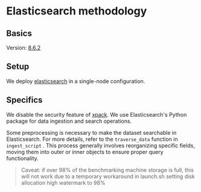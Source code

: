 # Elasticsearch methodology

## Basics

Version: [8.6.2][download]

## Setup

We deploy [elasticsearch] in a single-node configuration.

## Specifics

We disable the security feature of [xpack][disabling-xpack]. We use Elasticsearch's Python package for data ingestion 
and search operations.

Some preprocessing is necessary to make the dataset searchable in Elasticsearch. For more details,
refer to the `traverse_data` function in `ingest_script` . This process generally involves
reorganizing specific fields, moving them into outer or inner objects to ensure proper query
functionality.

> Caveat: if over 98% of the benchmarking machine storage is full, this will not work
due to a temporary workaround in launch.sh setting disk allocation high watermark to 98%

[download]: https://www.elastic.co/downloads/past-releases/elasticsearch-8-6-2
[disabling-xpack]: https://www.elastic.co/guide/en/elasticsearch/reference/current/security-settings.html
[elasticsearch]: https://www.elastic.co/downloads/elasticsearch
